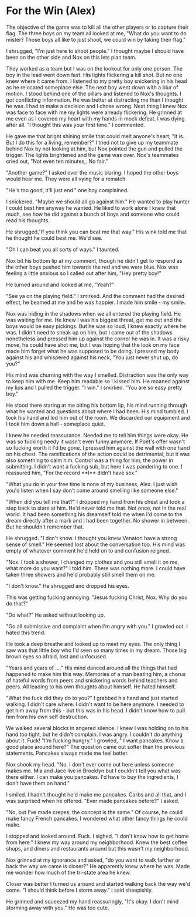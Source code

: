#  For the Win (Alex)

The objective of the game was to kill all the other players or to capture their
flag. The three boys on my team all looked at me, "What do you want to do
mister? Those boys all like to just shoot, we could win by taking their flag."

I shrugged, "I'm just here to shoot people." I thought maybe I should have been
on the other side and Nox on this lets plan team.

They worked as a team but I was on the lookout for only one person. The boy in
the lead went down fast. His lights flickering a kill shot. But no one knew
where it came from. I listened to my pretty boy snickering in his head as he
relocated someplace else. The next boy went down with a blur of motion. I stood
behind one of the pillars and listened to Nox's thoughts. I got conflicting
information. He was better at distracting me than I thought he was. I had to
make a decision and I chose wrong. Next thing I knew Nox was face to face with
me my lights were already flickering. He grinned at me even as I covered my
heart with my hands in mock defeat. I was dying after all. "I thought this was
your first time." I commented.

He gave me that bright shining smile that could melt anyone's heart, "It is. But
I do this for a living, remember?" I tried not to give up my teammate behind Nox
by not looking at him, but Nox pointed the gun and pulled the trigger. The
lights brightened and the game was over. Nox's teammates cried out, "Not even
ten minutes,. No fair."

"Another game?" I asked over the music blaring. I hoped the other boys would
hear me. They were all vying for a rematch.

"He's too good, it'll just end." one boy complained.

I snickered, "Maybe we should all go against him." He wanted to play hunter I
could best him anyway he wanted. He liked to work alone I knew that much, see
how he did against a bunch of boys and someone who could read his thoughts.

He shrugged,"If you think you can beat me that way." His wink told me that he
thought he could beat me. We'd see.

"Oh I can beat you all sorts of ways." I taunted.

Nox bit his bottom lip at my comment, though he didn't get to respond as the
other boys pushed him towards the red and we were blue. Nox was feeling a little
anxious so I called out after him, "Hey pretty boy!"

He turned around and looked at me, "Yeah?"

"See ya on the playing field." I smirked. And the comment had the desired
effect, he beamed at me and he was happier. I made him smile - my smile.

Nox was hiding in the shadows when we all entered the playing field. He was
waiting for me. He knew I was his biggest threat, get me out and the boys would
be easy pickings. But he was so loud, I knew exactly where he was. I didn't need
to sneak up on him, but I came out of the shadows nonetheless and pressed him up
against the corner he was in. It was a risky move, he could have shot me, but I
was hoping that the look on my face made him forget what he was supposed to be
doing. I pressed my body against his and whispered against his neck, "You just
never shut up, do you?"

His mind was churning with the way I smelled. Distraction was the only way to
keep him with me. Keep him readable so I kissed him. He moaned against my lips
and I pulled the trigger. "I win." I smirked. "You are so easy pretty boy."

He stood there staring at me biting his bottom lip, his mind running through
what he wanted and questions about where I had been. His mind tumbled. I took
his hand and led him out of the room. We discarded our equipment and I took him
down a hall - someplace quiet.

I knew he needed reassurance. Needed me to tell him things were okay. He was so
fucking needy it wasn't even funny anymore. If Poet's offer wasn't so fucking
worth it I'd be gone. I pressed him against the wall with one hand on his chest.
The ramifications of the action could be detrimental, but it was also something
to calm him. Control was a thing for him, the power in submitting. I didn't want
a fucking sub, but here I was pandering to one. I reassured him, "For the record
\*\*I\*\* didn't have sex."

"What you do in your free time is none of my business, Alex. I just wish you'd
listen when I say don't come around smelling like someone else."

"When did you tell me that?" I dropped my hand from his chest and took a step
back to stare at him. He'd never told me that. Not once, not in the real world.
It had been something his dreamself told me when I'd come to the dream directly
after a mark and I had been together. No shower in between. But he shouldn't
remember that.

He shrugged. "I don't know. I thought you knew Venatori have a strong sense of
smell." He seemed lost about the conversation too. His mind was empty of
whatever comment he'd held on to and confusion reigned.

"Nox. I took a shower, I changed my clothes and you still smell it on me, what
more do you want?" I told him. There was nothing more. I could have taken three
showers and he'd probably still smell them on me.

"I don't know." He shrugged and dropped his eyes.

This was getting fucking annoying. "Jesus fucking Christ, Nox. Why do you do
that?"

"Do what?" He asked without looking up.

"Go all submissive and complaint when I'm angry with you." I growled out. I
hated this trend.

He took a deep breathe and looked up to meet my eyes. The only thing I saw was
that little boy who I'd seen so many times in my dream. Those big brown eyes so
afraid, lost and unfocused.

"Years and years of …." His mind danced around all the things that had happened
to make him this way. Memories of a man beating him, a chorus of hateful words
from peers and snickering words behind teachers and peers. All leading to his
own thoughts about himself. He hated himself.

"What the fuck did they do to you?" I grabbed his hand and just started walking.
I didn't care where. I didn't want to be here anymore. I needed to get him away
from this - but this was in his head. I didn't know how to pull him from his own
self destruction.

We walked several blocks in angered silence. I knew I was holding on to his hand
too tight, but he didn't complain. I was angry. I couldn't do anything about it.
Fuck! "I'm fucking hungry." I growled, " I want pancakes. Know a good place
around here?" The question came out softer than the previous statements.
Pancakes always made me feel better.

Nox shook my head. "No. I don't ever come out here unless someone makes me. Mia
and Jace live in Brooklyn but I couldn't tell you what was there either. I can
make you pancakes. I'd have to buy the ingredients, I don't have them on hand."

I smiled. I hadn't thought he'd make me pancakes. Carbs and all that, and I was
surprised when he offered. "Ever made pancakes before?" I asked.

"No, but I've made crepes, the concept is the same." Of course, he could make
fancy French pancakes. I wondered what other fancy things he could make.

I stopped and looked around. Fuck. I sighed. "I don't know how to get home from
here." I knew my way around my neighborhood. Knew the best coffee shops, and
diners and restaurants around but this wasn't my neighborhood.

Nox grinned at my ignorance and asked, "do you want to walk farther or back the
way we came is closer?" He apparently knew where he was. Made me wonder how much
of the tri-state area he knew.

Closer was better I turned us around and started walking back the way we'd come.
"I should think before I storm away." I said sheepishly.

He grinned and squeezed my hand reassuringly, "It's okay. I don't mind storming
away with you." He was too cute.

